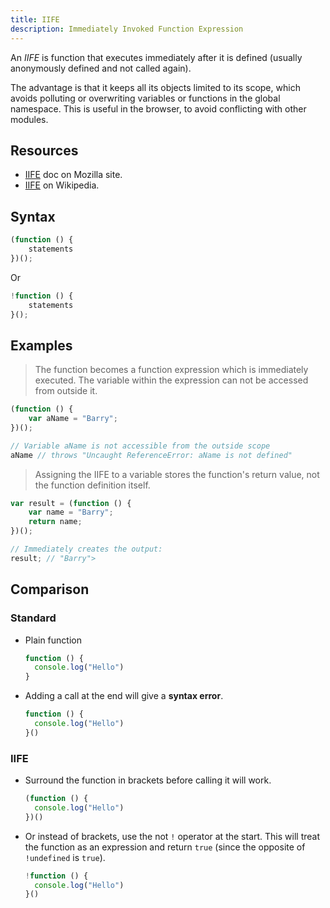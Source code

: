 ```yaml
---
title: IIFE
description: Immediately Invoked Function Expression
---
```



An _IIFE_ is function that executes immediately after it is defined (usually anonymously defined and not called again).

The advantage is that it keeps all its objects limited to its scope, which avoids polluting or overwriting variables or functions in the global namespace. This is useful in the browser, to avoid conflicting with other modules.


## Resources

- [IIFE](https://developer.mozilla.org/en-US/docs/Glossary/IIFE) doc on Mozilla site.
- [IIFE](https://en.wikipedia.org/wiki/Immediately-invoked_function_expression) on Wikipedia.


## Syntax

```js
(function () {
    statements
})();
```

Or

```js
!function () {
    statements
}();
```


## Examples

> The function becomes a function expression which is immediately executed. The variable within the expression can not be accessed from outside it.

```js
(function () {
    var aName = "Barry";
})();

// Variable aName is not accessible from the outside scope
aName // throws "Uncaught ReferenceError: aName is not defined"
```

> Assigning the IIFE to a variable stores the function's return value, not the function definition itself.

```js
var result = (function () {
    var name = "Barry";
    return name;
})();

// Immediately creates the output:
result; // "Barry">
```


## Comparison

### Standard

- Plain function
    ```js
    function () {
      console.log("Hello")
    }
    ```
- Adding a call at the end will give a **syntax error**.
    ```js
    function () {
      console.log("Hello")
    }()
    ```
    
### IIFE

- Surround the function in brackets before calling it will work.
    ```js
    (function () {
      console.log("Hello")
    })()
    ```
- Or instead of brackets, use the not `!` operator at the start. This will treat the function as an expression and return `true` (since the opposite of `!undefined` is `true`).
    ```js
    !function () {
      console.log("Hello")
    }()
    ```

